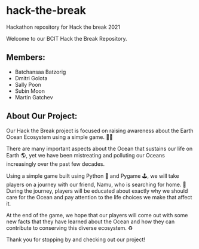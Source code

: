 # hack-the-break
Hackathon repository for Hack the break 2021

Welcome to our BCIT Hack the Break Repository.

## Members:
- Batchansaa Batzorig
- Dmitri Golota
- Sally Poon
- Subin Moon
- Martin Gatchev


## About Our Project:
Our Hack the Break project is focused on raising awareness about the Earth Ocean Ecosystem using a simple game. 🌊🌞

There are many important aspects about the Ocean that sustains our life on Earth 🌎, yet we have been mistreating and polluting our Oceans increasingly over the past few decades.

Using a simple game built using Python 🐍 and Pygame 🕹, we will take players on a journey with our friend, Namu, who is searching for home. 🐳 During the journey, players will be educated about exactly why we should care for the Ocean and pay attention to the life choices we make that affect it.

At the end of the game, we hope that our players will come out with some new facts that they have learned about the Ocean and how they can contribute to conserving this diverse ecosystem. ♻

Thank you for stopping by and checking out our project!
